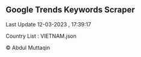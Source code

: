 

## Google Trends Keywords Scraper 
 
Last Update 12-03-2023 , 17:39:17

Country List :
VIETNAM.json



© Abdul Muttaqin 
